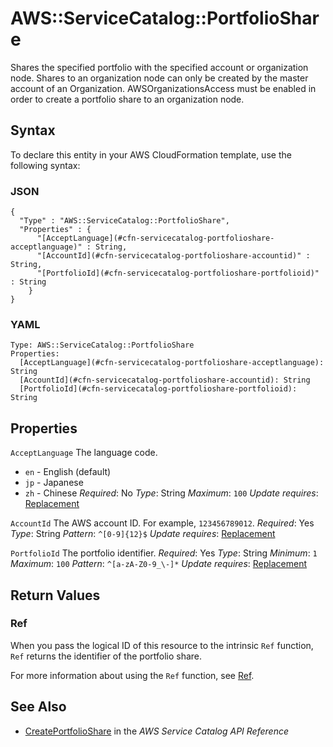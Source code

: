 # AWS::ServiceCatalog::PortfolioShare<a name="aws-resource-servicecatalog-portfolioshare"></a>

Shares the specified portfolio with the specified account or organization node\. Shares to an organization node can only be created by the master account of an Organization\. AWSOrganizationsAccess must be enabled in order to create a portfolio share to an organization node\.

## Syntax<a name="aws-resource-servicecatalog-portfolioshare-syntax"></a>

To declare this entity in your AWS CloudFormation template, use the following syntax:

### JSON<a name="aws-resource-servicecatalog-portfolioshare-syntax.json"></a>

```
{
  "Type" : "AWS::ServiceCatalog::PortfolioShare",
  "Properties" : {
      "[AcceptLanguage](#cfn-servicecatalog-portfolioshare-acceptlanguage)" : String,
      "[AccountId](#cfn-servicecatalog-portfolioshare-accountid)" : String,
      "[PortfolioId](#cfn-servicecatalog-portfolioshare-portfolioid)" : String
    }
}
```

### YAML<a name="aws-resource-servicecatalog-portfolioshare-syntax.yaml"></a>

```
Type: AWS::ServiceCatalog::PortfolioShare
Properties:
  [AcceptLanguage](#cfn-servicecatalog-portfolioshare-acceptlanguage): String
  [AccountId](#cfn-servicecatalog-portfolioshare-accountid): String
  [PortfolioId](#cfn-servicecatalog-portfolioshare-portfolioid): String
```

## Properties<a name="aws-resource-servicecatalog-portfolioshare-properties"></a>

`AcceptLanguage`  <a name="cfn-servicecatalog-portfolioshare-acceptlanguage"></a>
The language code\.
+  `en` \- English \(default\)
+  `jp` \- Japanese
+  `zh` \- Chinese
*Required*: No
*Type*: String
*Maximum*: `100`
*Update requires*: [Replacement](https://docs.aws.amazon.com/AWSCloudFormation/latest/UserGuide/using-cfn-updating-stacks-update-behaviors.html#update-replacement)

`AccountId`  <a name="cfn-servicecatalog-portfolioshare-accountid"></a>
The AWS account ID\. For example, `123456789012`\.
*Required*: Yes
*Type*: String
*Pattern*: `^[0-9]{12}$`
*Update requires*: [Replacement](https://docs.aws.amazon.com/AWSCloudFormation/latest/UserGuide/using-cfn-updating-stacks-update-behaviors.html#update-replacement)

`PortfolioId`  <a name="cfn-servicecatalog-portfolioshare-portfolioid"></a>
The portfolio identifier\.
*Required*: Yes
*Type*: String
*Minimum*: `1`
*Maximum*: `100`
*Pattern*: `^[a-zA-Z0-9_\-]*`
*Update requires*: [Replacement](https://docs.aws.amazon.com/AWSCloudFormation/latest/UserGuide/using-cfn-updating-stacks-update-behaviors.html#update-replacement)

## Return Values<a name="aws-resource-servicecatalog-portfolioshare-return-values"></a>

### Ref<a name="aws-resource-servicecatalog-portfolioshare-return-values-ref"></a>

When you pass the logical ID of this resource to the intrinsic `Ref` function, `Ref` returns the identifier of the portfolio share\.

For more information about using the `Ref` function, see [Ref](https://docs.aws.amazon.com/AWSCloudFormation/latest/UserGuide/intrinsic-function-reference-ref.html)\.

## See Also<a name="aws-resource-servicecatalog-portfolioshare--seealso"></a>
+ [CreatePortfolioShare](https://docs.aws.amazon.com/servicecatalog/latest/dg/API_CreatePortfolioShare.html) in the *AWS Service Catalog API Reference*
